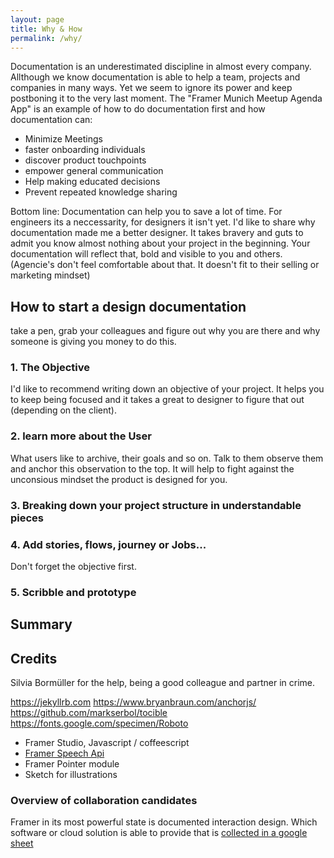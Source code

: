 ```yaml
---
layout: page
title: Why & How
permalink: /why/
---
```


Documentation is an underestimated discipline in almost every company. Allthough we know documentation is able to help a team, projects and companies in many ways. Yet we seem to ignore its power and keep postboning it to the very last moment. The "Framer Munich Meetup Agenda App" is an example of how to do documentation first and how documentation can:

* Minimize Meetings
* faster onboarding individuals
* discover product touchpoints
* empower general communication
* Help making educated decisions
* Prevent repeated knowledge sharing

Bottom line: Documentation can help you to save a lot of time. For engineers its a neccessarity, for designers it isn't yet. I'd like to share why documentation made me a better designer. It takes bravery and guts to admit you know almost nothing about your project in the beginning. Your documentation will reflect that, bold and visible to you and others. (Agencie's don't feel comfortable about that. It doesn't fit to their selling or marketing mindset)


## How to start a design documentation
take a pen, grab your colleagues and figure out why you are there and why someone is giving you money to do this.

### 1. The Objective

I'd like to recommend writing down an objective of your project. It helps you to keep being focused and it takes a great to designer to figure that out (depending on the client).

### 2. learn more about the User

What users like to archive, their goals and so on. Talk to them observe them and anchor this observation to the top. It will help to fight against the unconsious mindset the product is designed for you.

### 3. Breaking down your project structure in understandable pieces

### 4. Add stories, flows, journey or Jobs...
Don't forget the objective first.

### 5. Scribble and prototype

## Summary


## Credits

Silvia Bormüller for the help, being a good colleague and partner in crime.

https://jekyllrb.com
https://www.bryanbraun.com/anchorjs/
https://github.com/markserbol/tocible
https://fonts.google.com/specimen/Roboto

* Framer Studio, Javascript / coffeescript
* [Framer Speech Api](https://github.com/baiIey/framer-speech-api)
* Framer Pointer module
* Sketch for illustrations


### Overview of collaboration candidates

Framer in its most powerful state is documented interaction design. Which software or cloud solution is able to provide that is [collected in a google sheet](https://docs.google.com/spreadsheets/d/15Pv5R7PUbzoQm3y5n6bMCyR3-5SzqoUOQqh8QOApy3U/edit#gid=0)